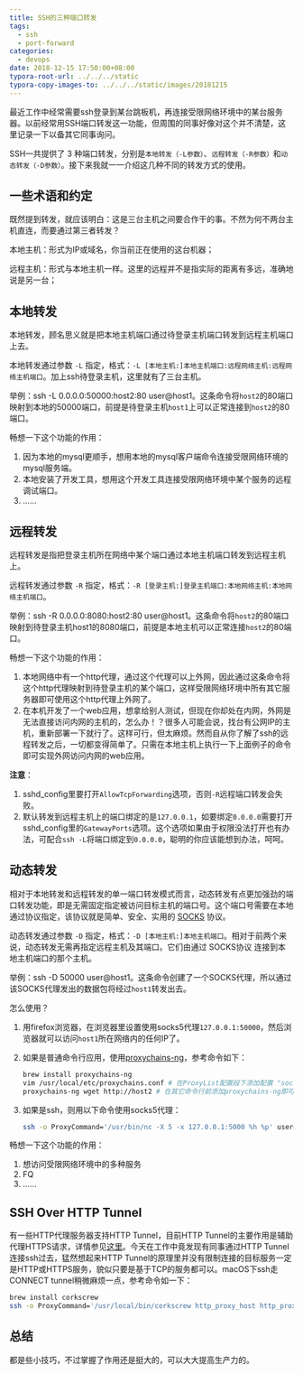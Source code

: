 ```yaml
---
title: SSH的三种端口转发
tags:
  - ssh
  - port-forward
categories:
  - devops
date: 2018-12-15 17:50:00+08:00
typora-root-url: ../../../static
typora-copy-images-to: ../../../static/images/20181215
---
```


最近工作中经常需要ssh登录到某台跳板机，再连接受限网络环境中的某台服务器。以前经常用SSH端口转发这一功能，但周围的同事好像对这个并不清楚，这里记录一下以备其它同事询问。

SSH一共提供了 3 种端口转发，分别是`本地转发（-L参数）`、`远程转发（-R参数）`和`动态转发（-D参数）`。接下来我就一一介绍这几种不同的转发方式的使用。

## 一些术语和约定

既然提到转发，就应该明白：这是三台主机之间要合作干的事。不然为何不两台主机直连，而要通过第三者转发？

本地主机：形式为IP或域名，你当前正在使用的这台机器；

远程主机：形式与本地主机一样。这里的远程并不是指实际的距离有多远，准确地说是另一台；

## 本地转发

本地转发，顾名思义就是把本地主机端口通过待登录主机端口转发到远程主机端口上去。

本地转发通过参数 `-L` 指定，格式：`-L [本地主机:]本地主机端口:远程网络主机:远程网络主机端口`。加上ssh待登录主机，这里就有了三台主机。

举例：ssh -L 0.0.0.0:50000:host2:80 user@host1。这条命令将`host2`的80端口映射到本地的50000端口，前提是待登录主机`host1`上可以正常连接到`host2`的80端口。

畅想一下这个功能的作用：

1. 因为本地的mysql更顺手，想用本地的mysql客户端命令连接受限网络环境的mysql服务端。
2. 本地安装了开发工具，想用这个开发工具连接受限网络环境中某个服务的远程调试端口。
3. ......

## 远程转发

远程转发是指把登录主机所在网络中某个端口通过本地主机端口转发到远程主机上。

远程转发通过参数 `-R` 指定，格式：`-R [登录主机:]登录主机端口:本地网络主机:本地网络主机端口`。

举例：ssh -R 0.0.0.0:8080:host2:80 user@host1。这条命令将`host2`的80端口映射到待登录主机host1的8080端口，前提是本地主机可以正常连接`host2`的80端口。

畅想一下这个功能的作用：

1. 本地网络中有一个http代理，通过这个代理可以上外网，因此通过这条命令将这个http代理映射到待登录主机的某个端口，这样受限网络环境中所有其它服务器即可使用这个http代理上外网了。
2. 在本机开发了一个web应用，想拿给别人测试，但现在你却处在内网，外网是无法直接访问内网的主机的，怎么办！？很多人可能会说，找台有公网IP的主机，重新部署一下就行了。这样可行，但太麻烦。然而自从你了解了ssh的远程转发之后，一切都变得简单了。只需在本地主机上执行一下上面例子的命令即可实现外网访问内网的web应用。

**注意**：

1. sshd_config里要打开`AllowTcpForwarding`选项，否则`-R`远程端口转发会失败。
2. 默认转发到远程主机上的端口绑定的是`127.0.0.1`，如要绑定`0.0.0.0`需要打开sshd_config里的`GatewayPorts`选项。这个选项如果由于权限没法打开也有办法，可配合`ssh -L`将端口绑定到`0.0.0.0`，聪明的你应该能想到办法，呵呵。

## 动态转发

相对于本地转发和远程转发的单一端口转发模式而言，动态转发有点更加强劲的端口转发功能，即是无需固定指定被访问目标主机的端口号。这个端口号需要在本地通过协议指定，该协议就是简单、安全、实用的 [SOCKS](https://en.wikipedia.org/wiki/SOCKS) 协议。

动态转发通过参数 `-D` 指定，格式：`-D [本地主机:]本地主机端口`。相对于前两个来说，动态转发无需再指定远程主机及其端口。它们由通过 SOCKS协议 连接到本地主机端口的那个主机。

举例：ssh -D 50000 user@host1。这条命令创建了一个SOCKS代理，所以通过该SOCKS代理发出的数据包将经过`host1`转发出去。

怎么使用？

1. 用firefox浏览器，在浏览器里设置使用socks5代理`127.0.0.1:50000`，然后浏览器就可以访问`host1`所在网络内的任何IP了。

2. 如果是普通命令行应用，使用[proxychains-ng](https://github.com/rofl0r/proxychains-ng)，参考命令如下：

   ```bash
   brew install proxychains-ng
   vim /usr/local/etc/proxychains.conf # 在ProxyList配置段下添加配置 "socks5 	127.0.0.1 50000"
   proxychains-ng wget http://host2 # 在其它命令行前添加proxychains-ng即可
   ```

3. 如果是ssh，则用以下命令使用socks5代理：

   ```bash
   ssh -o ProxyCommand='/usr/bin/nc -X 5 -x 127.0.0.1:5000 %h %p' user@host2
   ```

畅想一下这个功能的作用：

1. 想访问受限网络环境中的多种服务
2. FQ
3. ......

## SSH Over HTTP Tunnel

有一些HTTP代理服务器支持HTTP Tunnel，目前HTTP Tunnel的主要作用是辅助代理HTTPS请求，详情参见[这里](http://joji.me/zh-cn/blog/the-http-connect-tunnel)。今天在工作中竟发现有同事通过HTTP Tunnel连接ssh过去，猛然想起来HTTP Tunnel的原理里并没有限制连接的目标服务一定是HTTP或HTTPS服务，貌似只要是基于TCP的服务都可以。macOS下ssh走CONNECT tunnel稍微麻烦一点，参考命令如一下：

```bash
brew install corkscrew
ssh -o ProxyCommand='/usr/local/bin/corkscrew http_proxy_host http_proxy_port %h %p' user@host2
```

## 总结

都是些小技巧，不过掌握了作用还是挺大的，可以大大提高生产力的。
